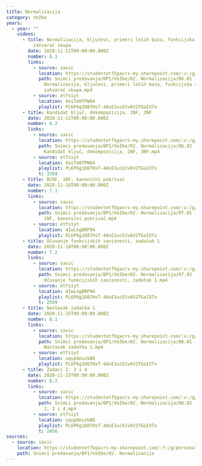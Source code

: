 ```yaml
---
title: Normalizacija
category: Vežbe
years:
  - year: ""
    videos:
      - title: Normalizacija, ključevi, primeri loših baza, funkcijska zavisnost,
          zatvarač skupa
        date: 2020-11-11T00:00:00.000Z
        number: 6.1
        links:
          - source: savic
            location: https://studentetfbgacrs-my.sharepoint.com/:v:/g/personal/sa190595d_student_etf_bg_ac_rs/EXsc6HO_TblElQ2UFttVeL0BAJp4sCQai9NoMhWOARel0Q
            path: Snimci predavanja/BP1/Vežbe/02. Normalizacija/06.01 - 2020-11-11 -
              Normalizacija, ključevi, primeri loših baza, funkcijska zavisnost,
              zatvarač skupa.mp4
          - source: etfsiyt
            location: 8oiTm9TPWO4
            playlist: PL6P6g1D87HsT-4AsE1ucOJv6V2TGaIXTo
      - title: Kandidat ključ, dekompozicija, 2NF, 3NF
        date: 2020-11-11T00:00:00.000Z
        number: 6.2
        links:
          - source: savic
            location: https://studentetfbgacrs-my.sharepoint.com/:v:/g/personal/sa190595d_student_etf_bg_ac_rs/EUy2K8Xe1WZFhyDV1n_77yYBUYXYEAFa-N4cFP6qHI6hGA
            path: Snimci predavanja/BP1/Vežbe/02. Normalizacija/06.02 - 2020-11-11 -
              Kandidat ključ, dekompozicija, 2NF, 3NF.mp4
          - source: etfsiyt
            location: 8oiTm9TPWO4
            playlist: PL6P6g1D87HsT-4AsE1ucOJv6V2TGaIXTo
            t: 3369
      - title: BCNF, 1NF, kanonični pokrivač
        date: 2020-11-18T00:00:00.000Z
        number: 7.1
        links:
          - source: savic
            location: https://studentetfbgacrs-my.sharepoint.com/:v:/g/personal/sa190595d_student_etf_bg_ac_rs/EZhVwfdlYTdNpBB2rRKIbOABDQUIDnDmHAkJoV3YG8ofMQ
            path: Snimci predavanja/BP1/Vežbe/02. Normalizacija/07.01 - 2020-11-18 - BCNF,
              1NF, kanonični pokrivač.mp4
          - source: etfsiyt
            location: 4IwLngBRP94
            playlist: PL6P6g1D87HsT-4AsE1ucOJv6V2TGaIXTo
      - title: Očuvanje funkcijskih zavisnosti, zadatak 1
        date: 2020-11-18T00:00:00.000Z
        number: 7.2
        links:
          - source: savic
            location: https://studentetfbgacrs-my.sharepoint.com/:v:/g/personal/sa190595d_student_etf_bg_ac_rs/EX-T7k3QKLFOvZN9kYk5mOsBV9l-h-nZUN7xKYMgoYNjZQ
            path: Snimci predavanja/BP1/Vežbe/02. Normalizacija/07.02 - 2020-11-18 -
              Očuvanje funkcijskih zavisnosti, zadatak 1.mp4
          - source: etfsiyt
            location: 4IwLngBRP94
            playlist: PL6P6g1D87HsT-4AsE1ucOJv6V2TGaIXTo
            t: 2599
      - title: Nastavak zadatka 1
        date: 2020-11-25T00:00:00.000Z
        number: 8.1
        links:
          - source: savic
            location: https://studentetfbgacrs-my.sharepoint.com/:v:/g/personal/sa190595d_student_etf_bg_ac_rs/ESBgERAJZEpBldzZS19zh28BpK5a3GVFfjt2h6d1vAtR_w
            path: Snimci predavanja/BP1/Vežbe/02. Normalizacija/08.01 - 2020-11-25 -
              Nastavak zadatka 1.mp4
          - source: etfsiyt
            location: uqupQeuzkBQ
            playlist: PL6P6g1D87HsT-4AsE1ucOJv6V2TGaIXTo
      - title: Zadaci 2, 3 i 4
        date: 2020-11-25T00:00:00.000Z
        number: 8.2
        links:
          - source: savic
            location: https://studentetfbgacrs-my.sharepoint.com/:v:/g/personal/sa190595d_student_etf_bg_ac_rs/EVeE0EToKgJIvyf2dKgQvrQBmmYFY8uUWF2Akr6CHjLwUw
            path: Snimci predavanja/BP1/Vežbe/02. Normalizacija/08.02 - 2020-11-25 - Zadaci
              2, 3 i 4.mp4
          - source: etfsiyt
            location: uqupQeuzkBQ
            playlist: PL6P6g1D87HsT-4AsE1ucOJv6V2TGaIXTo
            t: 2456
sources:
  - source: savic
    location: https://studentetfbgacrs-my.sharepoint.com/:f:/g/personal/sa190595d_student_etf_bg_ac_rs/EoOMXa2wweVFujFDrtiMp4gBJYpolUvZkpHqs0zgXOwA8g
    path: Snimci predavanja/BP1/Vežbe/02. Normalizacija
---
```



